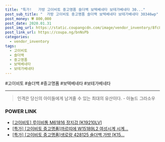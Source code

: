 ```yaml
--- 
title: "특가!   가방 고이비토 중고명품 숄더백 보텍베네타 보테가베네타 30..." 
post_sub_title: "  가방 고이비토 중고명품 숄더백 보텍베네타 보테가베네타 30346wp" 
post_money: ₩ 800,000 
post_date: 2020.01.31 
post_img_url: https://static.coupangcdn.com/image/vendor_inventory/8fc8/b4e33070f71f2d3d49e2046a6b54433014fb50299ea01bd4345959285c6a.jpg 
post_link_url: https://coupa.ng/bnNsPb 
categories: 
  - vendor_inventory 
tags: 
  - 고이비토 
  - 숄더백 
  - 중고명품 
  - 보텍베네타 
  - 보테가베네타 
--- 
```

  #고이비토 #숄더백 #중고명품 #보텍베네타 #보테가베네타 
<hr> 

> 인격은 당신의 아이들에게 남겨줄 수 있는 최대의 유산이다. - 아놀드 그라소우 


### POWER LINK

* <a href="https://blog.naver.com/santokki14/221785466784" target="_blank">[고이비토] 루이비통 M61816 장지갑 [K19210LV]</a>
* <a href="https://blog.naver.com/sakai111/221787001004" target="_blank">[특가] [고이비토 중고명품]까르띠에 W15189L2 여성시계 시계...</a>
* <a href="https://blog.naver.com/sakai111/221792115761" target="_blank">[특가] [고이비토 중고명품]생로랑 428125 숄더백 가방 [K15...</a>
